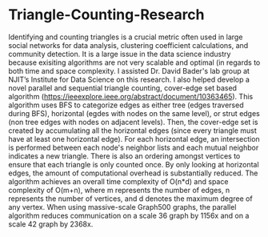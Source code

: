 # Triangle-Counting-Research

Identifying and counting triangles is a crucial metric often used in large social networks for data analysis, clustering coefficient calculations, and community detection. It is a large issue in the data science industry because exisiting algorithms are not very scalable and optimal (in regards to both time and space complexity. I assisted Dr. David Bader's lab group at NJIT’s Institute for Data Science on this research. I also helped develop a novel parallel and sequential triangle counting, cover-edge set based algorithm (https://ieeexplore.ieee.org/abstract/document/10363465). This algorithm uses BFS to categorize edges as either tree (edges traversed during BFS), horizontal (egdes with nodes on the same level), or strut edges (non tree edges with nodes on adjacent levels). Then, the cover-edge set is created by accumulating all the horizontal edges (since every triangle must have at least one horizontal edge). For each horizontal edge, an intersection is performed between each node's neighbor lists and each mutual neighbor indicates a new triangle. There is also an ordering amongst vertices to ensure that each triangle is only counted once. By only looking at horizontal edges, the amount of computational overhead is substantially reduced. The algorithm achieves an overall time complexity of O(n*d) and space complexity of O(m+n), where m represents the number of edges, n represents the number of vertices, and d denotes the maximum degree of any vertex. When using massive-scale Graph500 graphs, the parallel algorithm reduces communication on a scale 36 graph by 1156x and on a scale 42 graph by 2368x. 
